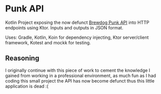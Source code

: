 # Punk API

Kotlin Project exposing the now defunct [Brewdog Punk API](https://punkapi.com/) into HTTP endpoints using Ktor. Inputs and outputs in JSON format.

Uses: Gradle, Kotlin, Koin for dependency injecting, Ktor server/client framework, Kotest and mockk for testing.

## Reasoning
I originally continue with this piece of work to cement the knowledge I gained from working in a professional environment, as much fun as I had coding this small project the API has now become defunct thus this little application is dead :(
